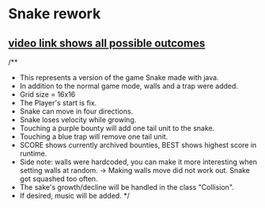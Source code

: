 # Snake rework
## [video link shows all possible outcomes](https://vimeo.com/468895598)
/**
 * This represents a version of the game Snake made with java.
 * In addition to the normal game mode, walls and a trap were added. 
 * Grid size = 16x16
 * The Player's start is fix.
 * Snake can move in four directions.
 * Snake loses velocity while growing.
 * Touching a purple bounty will add one tail unit to the snake.
 * Touching a blue trap will remove one tail unit. 
 * SCORE shows currently archived bounties, BEST shows highest score in runtime. 
 * Side note: walls were hardcoded, you can make it more interesting when setting walls at random.
 -> Making walls move did not work out. Snake got squashed too often. 
 * The sake's growth/decline will be handled in the class "Collision".
 * If desired, music will be added.
 */